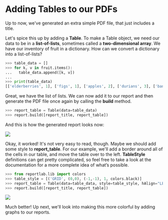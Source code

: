 # Adding Tables to our PDFs

Up to now, we've generated an extra simple PDF file, that just includes a title.

Let's spice this up by adding a **Table**. To make a Table object, we need our data to be in a **list-of-lists**, sometimes called a **two-dimensional array**. We have our inventory of fruit in a dictionary. How can we convert a dictionary into a list-of-lists?

```python
>>> table_data = []
>>> for k, v in fruit.items():
...   table_data.append([k, v])
...
>>> print(table_data)
[['elderberries', 1], ['figs', 1], ['apples', 2], ['durians', 3], ['bananas', 5], ['cherries', 8], ['grapes', 13]]
```

Great, we have the list of lists. We can now add it to our report and then generate the PDF file once again by calling the **build** method.

```python
>>> report_table = Table(data=table_data)
>>> report.build([report_title, report_table])
```

And this is how the generated report looks now:

![](https://d3c33hcgiwev3.cloudfront.net/imageAssetProxy.v1/dDC4EkhjRs2wuBJIYybNYg_819760c210201ef87129ffcb56d26626_pasted-image-0-1-.png?expiry=1707004800000&hmac=Z-QSxAqICL87jvMzmkIHOKI-rW4pHrvEXAX7FNlFzuQ)

Okay, it worked! It's not very easy to read, though. Maybe we should add some style to **report_table**. For our example, we'll add a border around all of the cells in our table, and move the table over to the left. **TableStyle** definitions can get pretty complicated, so feel free to take a look at the documentation for a more complete idea of what’s possible.

```python
>>> from reportlab.lib import colors
>>> table_style = [('GRID', (0,0), (-1,-1), 1, colors.black)]
>>> report_table = Table(data=table_data, style=table_style, hAlign="LEFT")
>>> report.build([report_title, report_table])
```

![](https://d3c33hcgiwev3.cloudfront.net/imageAssetProxy.v1/mEW73N03StaFu9zdN5rWYw_e6a691a4ab0b80af644ec2ba5890c8ba_pasted-image-0-2-.png?expiry=1707004800000&hmac=CUvlJweY6UWLauKuuUIwIkSruOIEAEZNHiwDoz9_Z38)

Much better! Up next, we'll look into making this more colorful by adding graphs to our reports.